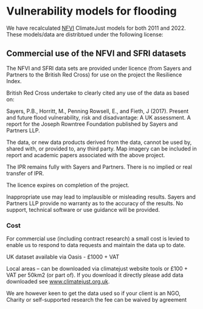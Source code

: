# Vulnerability models for flooding

We have recalculated [NFVI](https://www.climatejust.org.uk/glossary/N)
ClimateJust models for both 2011 and 2022. These models/data are distribtued
under the following license:

## Commercial use of the NFVI and SFRI datasets

The NFVI and SFRI data sets are provided under licence (from Sayers and Partners to the British Red Cross) for use on the project the Resilience Index.

British Red Cross undertake to clearly cited any use of the data as based on:

Sayers, P.B., Horritt, M., Penning Rowsell, E., and Fieth, J (2017). Present and future flood vulnerability, risk and disadvantage: A UK assessment. A report for the Joseph Rowntree Foundation published by Sayers and Partners LLP.

The data, or new data products derived from the data, cannot be used by, shared with, or provided to, any third party. Map imagery can be included in report and academic papers associated with the above project.

The IPR remains fully with Sayers and Partners. There is no implied or real transfer of IPR.

The licence expires on completion of the project.

Inappropriate use may lead to implausible or misleading results. Sayers and Partners LLP provide no warranty as to the accuracy of the results. No support, technical software or use guidance will be provided.

### Cost

For commercial use (including contract research) a small cost is levied to enable us to respond to data requests and maintain the data up to date.

UK dataset available via Oasis - £1000 + VAT

Local areas – can be downloaded via climatejust website tools or £100 + VAT per 50km2 (or part of). If you download it directly please add data downloaded see www.climatejust.org.uk.

We are however keen to get the data used so if your client is an NGO, Charity or self-supported research the fee can be waived by agreement